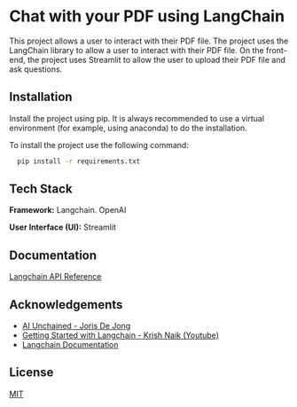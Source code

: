 # Chat with your PDF using LangChain

This project allows a user to interact with their PDF file. The project uses the LangChain library to allow a user to interact with their PDF file. On the front-end, the project uses Streamlit to allow the user to upload their PDF file and ask questions. 


## Installation

Install the project using pip. It is always recommended to use a virtual environment (for example, using anaconda) to do the installation.

To install the project use the following command:

```bash
  pip install -r requirements.txt
```
    
## Tech Stack

**Framework:** Langchain. OpenAI

**User Interface (UI):** Streamlit


## Documentation

[Langchain API Reference](https://api.python.langchain.com/en/latest/langchain_api_reference.html)


## Acknowledgements

 - [AI Unchained - Joris De Jong](https://aiunchained.beehiiv.com/)
 - [Getting Started with Langchain - Krish Naik (Youtube)](https://www.youtube.com/watch?v=_FpT1cwcSLg&list=PLZoTAELRMXVORE4VF7WQ_fAl0L1Gljtar&index=2)
 - [Langchain Documentation](https://python.langchain.com/docs/get_started/introduction)


## License

[MIT](https://choosealicense.com/licenses/mit/)